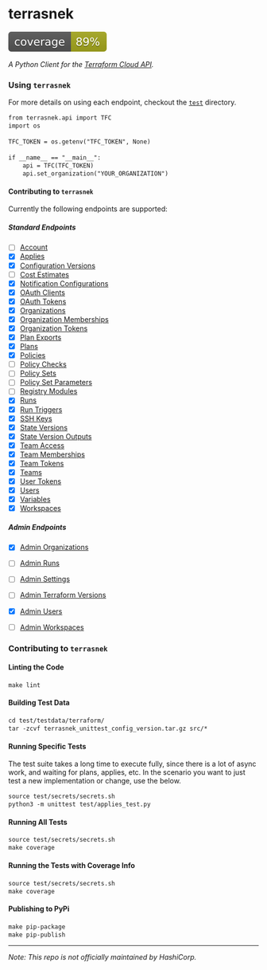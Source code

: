 # terrasnek

![Python unittest Code Coverage](coverage.svg)

_A Python Client for the [Terraform Cloud API](https://www.terraform.io/docs/cloud/api/index.html)._


### Using `terrasnek`

For more details on using each endpoint, checkout the [`test`](./test) directory.

```
from terrasnek.api import TFC
import os

TFC_TOKEN = os.getenv("TFC_TOKEN", None)

if __name__ == "__main__":
    api = TFC(TFC_TOKEN)
    api.set_organization("YOUR_ORGANIZATION")
```

#### Contributing to `terrasnek`

Currently the following endpoints are supported:

##### Standard Endpoints
- [ ] [Account](https://www.terraform.io/docs/cloud/api/account.html)
- [x] [Applies](https://www.terraform.io/docs/cloud/api/applies.html)
- [x] [Configuration Versions](https://www.terraform.io/docs/cloud/api/configuration-versions.html)
- [ ] [Cost Estimates](https://www.terraform.io/docs/cloud/api/cost-estimates.html)
- [x] [Notification Configurations](https://www.terraform.io/docs/cloud/api/notification-configurations.html)
- [x] [OAuth Clients](https://www.terraform.io/docs/cloud/api/oauth-clients.html)
- [x] [OAuth Tokens](https://www.terraform.io/docs/cloud/api/oauth-tokens.html)
- [x] [Organizations](https://www.terraform.io/docs/cloud/api/organizations.html)
- [x] [Organization Memberships](https://www.terraform.io/docs/cloud/api/organization-memberships.html)
- [x] [Organization Tokens](https://www.terraform.io/docs/cloud/api/organization-tokens.html)
- [x] [Plan Exports](https://www.terraform.io/docs/cloud/api/plan-exports.html)
- [x] [Plans](https://www.terraform.io/docs/cloud/api/plans.html)
- [x] [Policies](https://www.terraform.io/docs/cloud/api/policies.html)
- [ ] [Policy Checks](https://www.terraform.io/docs/cloud/api/policy-checks.html)
- [ ] [Policy Sets](https://www.terraform.io/docs/cloud/api/policy-sets.html)
- [ ] [Policy Set Parameters](terraform.io/docs/cloud/api/policy-set-params.html)
- [ ] [Registry Modules](https://www.terraform.io/docs/cloud/api/modules.html)
- [x] [Runs](https://www.terraform.io/docs/cloud/api/run.html)
- [x] [Run Triggers](https://www.terraform.io/docs/cloud/api/run-triggers.html)
- [x] [SSH Keys](https://www.terraform.io/docs/cloud/api/ssh-keys.html)
- [x] [State Versions](https://www.terraform.io/docs/cloud/api/state-versions.html)
- [x] [State Version Outputs](https://www.terraform.io/docs/cloud/api/state-version-outputs.html)
- [x] [Team Access](https://www.terraform.io/docs/cloud/api/team-access.html)
- [x] [Team Memberships](https://www.terraform.io/docs/cloud/api/team-members.html)
- [x] [Team Tokens](https://www.terraform.io/docs/cloud/api/team-tokens.html)
- [x] [Teams](https://www.terraform.io/docs/cloud/api/teams.html)
- [x] [User Tokens](https://www.terraform.io/docs/cloud/api/user-tokens.html)
- [x] [Users](https://www.terraform.io/docs/cloud/api/users.html)
- [x] [Variables](https://www.terraform.io/docs/cloud/api/variables.html)
- [x] [Workspaces](https://www.terraform.io/docs/cloud/api/workspaces.html)

##### Admin Endpoints
- [x] [Admin Organizations](https://www.terraform.io/docs/cloud/api/admin/organizations.html)
- [ ] [Admin Runs](https://www.terraform.io/docs/cloud/api/admin/runs.html)
- [ ] [Admin Settings](https://www.terraform.io/docs/cloud/api/admin/settings.html)
- [ ] [Admin Terraform Versions](https://www.terraform.io/docs/cloud/api/admin/terraform-versions.html)
- [x] [Admin Users](https://www.terraform.io/docs/cloud/api/admin/users.html)
- [ ] [Admin Workspaces](https://www.terraform.io/docs/cloud/api/admin/workspaces.html)


### Contributing to `terrasnek`

#### Linting the Code

```
make lint
```

#### Building Test Data

```
cd test/testdata/terraform/
tar -zcvf terrasnek_unittest_config_version.tar.gz src/*
```

#### Running Specific Tests

The test suite takes a long time to execute fully, since there is a lot of async work, and waiting
for plans, applies, etc. In the scenario you want to just test a new implementation or change,
use the below.

```
source test/secrets/secrets.sh
python3 -m unittest test/applies_test.py
```

#### Running All Tests

```
source test/secrets/secrets.sh
make coverage
```

#### Running the Tests with Coverage Info

```
source test/secrets/secrets.sh
make coverage
```

#### Publishing to PyPi

```
make pip-package
make pip-publish
```

---

_Note: This repo is not officially maintained by HashiCorp._